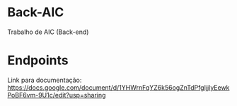# Back-AIC
 Trabalho de AIC (Back-end)

# Endpoints
Link para documentação: https://docs.google.com/document/d/1YHWrnFqYZ6k56ogZnTdPfgIjjlyEewkPoBF6vm-9U1c/edit?usp=sharing

